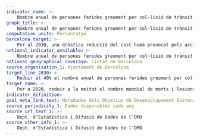 ```yaml
---
indicator_name: >-
    Nombre anual de persones ferides greument per col·lisió de trànsit
graph_title: >-
    Nombre anual de persones ferides greument per col·lisió de trànsit
computation_units: Percentatge
barcelona_target: >-
    Per al 2030, una dràstica reducció del cost humà provocat pels accidents de trànsit 
national_indicator_available: >-
    Nombre anual de persones ferides greument per col·lisió de trànsit
national_geographical_coverage: Ciutat de Barcelona
source_organisation_1: Ajuntament de Barcelona
target_line_2030: >-
    Reduir al 40% el nombre anual de persones ferides greument per col·lisió de trànsit respecte als valors del 2015: Menys de 120
target_name: >-
    Per a 2020, reduir a la meitat el nombre mundial de morts i lesions causats per accidents de trànsit
indicator_definition:
goal_meta_link_text: Metadades dels Objetius de Desenvolupament Sostenible de les Nacions Unides (pdf 894kB)
source_periodicity_1: Dades disponibles cada any
source_url_text_1: >-
    Dept. d’Estadística i Difusió de Dades de l’OMD  
source_other_info_1: >-
    Dept. d’Estadística i Difusió de Dades de l’OMD 
---
```

